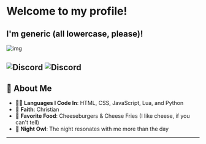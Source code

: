 # Welcome to my profile!
## I'm generic (all lowercase, please)!

![img](https://readme-typing-svg.demolab.com/?font=Fredoka+One&pause=1000&random=false&width=435&lines=fullstack+and+python+dev;malware+stuff;creator+of+colon+three+unblocked+games)


![Discord](https://img.shields.io/badge/Discord-Join-00b0f4?style=for-the-badge&logo=discord&logoColor=white&color=00b0f4)
![Discord](https://komarev.com/ghpvc/?username=xgeneric&style=for-the-badge&color=00b0f4)
---
## 🌟 About Me
- 🧑‍💻 **Languages I Code In**: HTML, CSS, JavaScript, Lua, and Python
- 📖 **Faith**: Christian
- 🍔 **Favorite Food**: Cheeseburgers & Cheese Fries (I like cheese, if you can't tell)
- 🌌 **Night Owl**: The night resonates with me more than the day
---




